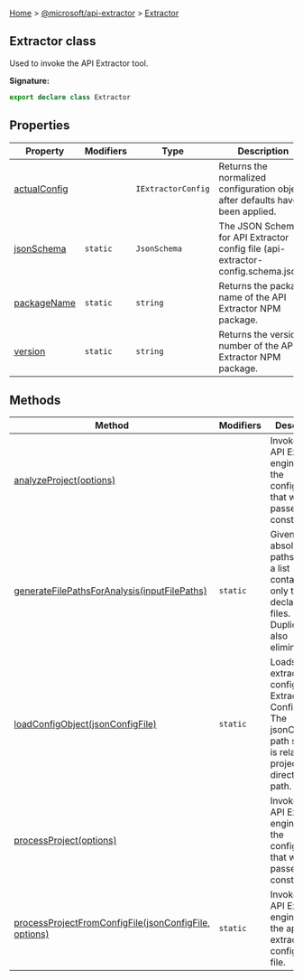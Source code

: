 [Home](./index) &gt; [@microsoft/api-extractor](./api-extractor.md) &gt; [Extractor](./api-extractor.extractor.md)

## Extractor class

Used to invoke the API Extractor tool.

<b>Signature:</b>

```typescript
export declare class Extractor 
```

## Properties

|  Property | Modifiers | Type | Description |
|  --- | --- | --- | --- |
|  [actualConfig](./api-extractor.extractor.actualconfig.md) |  | `IExtractorConfig` | Returns the normalized configuration object after defaults have been applied. |
|  [jsonSchema](./api-extractor.extractor.jsonschema.md) | `static` | `JsonSchema` | The JSON Schema for API Extractor config file (api-extractor-config.schema.json). |
|  [packageName](./api-extractor.extractor.packagename.md) | `static` | `string` | Returns the package name of the API Extractor NPM package. |
|  [version](./api-extractor.extractor.version.md) | `static` | `string` | Returns the version number of the API Extractor NPM package. |

## Methods

|  Method | Modifiers | Description |
|  --- | --- | --- |
|  [analyzeProject(options)](./api-extractor.extractor.analyzeproject.md) |  | Invokes the API Extractor engine, using the configuration that was passed to the constructor. |
|  [generateFilePathsForAnalysis(inputFilePaths)](./api-extractor.extractor.generatefilepathsforanalysis.md) | `static` | Given a list of absolute file paths, return a list containing only the declaration files. Duplicates are also eliminated. |
|  [loadConfigObject(jsonConfigFile)](./api-extractor.extractor.loadconfigobject.md) | `static` | Loads the api extractor config file in Extractor Config object. The jsonConfigFile path specified is relative to project directory path. |
|  [processProject(options)](./api-extractor.extractor.processproject.md) |  | Invokes the API Extractor engine, using the configuration that was passed to the constructor. |
|  [processProjectFromConfigFile(jsonConfigFile, options)](./api-extractor.extractor.processprojectfromconfigfile.md) | `static` | Invokes the API Extractor engine, using the api extractor configuration file. |

